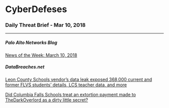 # CyberDefeses
### Daily Threat Brief - Mar 10, 2018

 
-----
 
##### Palo Alto Networks Blog
[News of the Week: March 10, 2018](http://feedproxy.google.com/~r/PaloAltoNetworks/~3/fjXF6MHALjo/)
 
##### DataBreaches.net
[Leon County Schools vendor’s data leak exposed 368,000 current and former FLVS students’ details, LCS teacher data, and more](https://www.databreaches.net/leon-county-schools-vendors-data-leak-exposed-368000-current-and-former-flvs-students-details-lcs-teacher-data-and-more/)
 
[Did Columbia Falls Schools treat an extortion payment made to TheDarkOverlord as a dirty little secret?](https://www.databreaches.net/did-columbia-falls-schools-treat-an-extortion-payment-made-to-thedarkoverlord-as-a-dirty-little-secret/)
 

